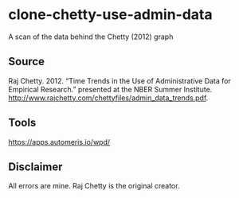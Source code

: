 # clone-chetty-use-admin-data
A scan of the data behind the Chetty (2012) graph

## Source

Raj Chetty. 2012. “Time Trends in the Use of Administrative Data for Empirical Research.” presented at the NBER Summer Institute. http://www.rajchetty.com/chettyfiles/admin_data_trends.pdf.

## Tools

https://apps.automeris.io/wpd/

## Disclaimer

All errors are mine. Raj Chetty is the original creator.
